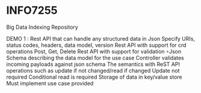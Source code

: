 # INFO7255
Big Data Indexing Repository

DEMO 1 :
Rest API that can handle any structured data in Json
Specify URIs, status codes, headers, data model, version
Rest API with support for crd operations
Post, Get, Delete
Rest API with support for validation
◦Json Schema describing the data model for the use case
Controller validates incoming payloads against json schema
The semantics with ReST API operations such as update if not changed/read if changed
Update not required
Conditional read is required
Storage of data in key/value store
Must implement use case provided
